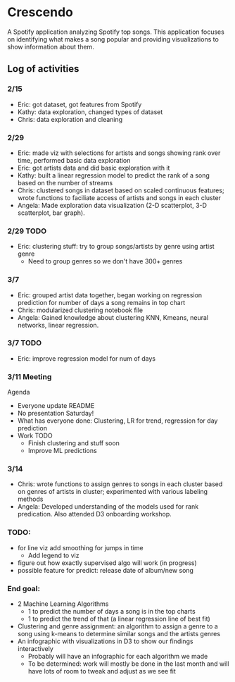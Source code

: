 # Crescendo

A Spotify application analyzing Spotify top songs. This application focuses on identifying what makes a song popular and providing visualizations to show information about them.

## Log of activities

### 2/15

+ Eric: got dataset, got features from Spotify
+ Kathy: data exploration, changed types of dataset
+ Chris: data exploration and cleaning

### 2/29

+ Eric: made viz with selections for artists and songs showing rank over time,
  performed basic data exploration
+ Eric: got artists data and did basic exploration with it
+ Kathy: built a linear regression model to predict the rank of a song based on
the number of streams
+ Chris: clustered songs in dataset based on scaled continuous features; wrote functions to faciliate access of artists and songs in each cluster
+ Angela: Made exploration data visualization (2-D scatterplot, 3-D scatterplot, bar graph).  

### 2/29 TODO

+ Eric: clustering stuff: try to group songs/artists by genre using artist
  genre
  + Need to group genres so we don't have 300+ genres

### 3/7

+ Eric: grouped artist data together, began working on regression prediction for
number of days a song remains in top chart
+ Chris: modularized clustering notebook file
+ Angela: Gained knowledge about clustering KNN, Kmeans, neural networks, linear regression. 

### 3/7 TODO

+ Eric: improve regression model for num of days

### 3/11 Meeting

Agenda

+ Everyone update README
+ No presentation Saturday!
+ What has everyone done: Clustering, LR for trend, regression for day
  prediction
+ Work TODO
  + Finish clustering and stuff soon
  + Improve ML predictions

### 3/14

+ Chris: wrote functions to assign genres to songs in each cluster based on genres of artists in cluster; experimented with various labeling methods
+ Angela: Developed understanding of the models used for rank predication. Also attended D3 onboarding workshop.

### TODO:

+ for line viz add smoothing for jumps in time
  + Add legend to viz
+ figure out how exactly supervised algo will work (in progress)
+ possible feature for predict: release date of album/new song

### End goal:

+ 2 Machine Learning Algorithms
  + 1 to predict the number of days a song is in the top charts
  + 1 to predict the trend of that (a linear regression line of best fit)
+ Clustering and genre assignment: an algorithm to assign a genre to a song using k-means to determine similar songs and the artists genres
+ An infographic with visualizations in D3 to show our findings interactively
  + Probably will have an infographic for each algorithm we made
  + To be determined: work will mostly be done in the last month and will have
    lots of room to tweak and adjust as we see fit